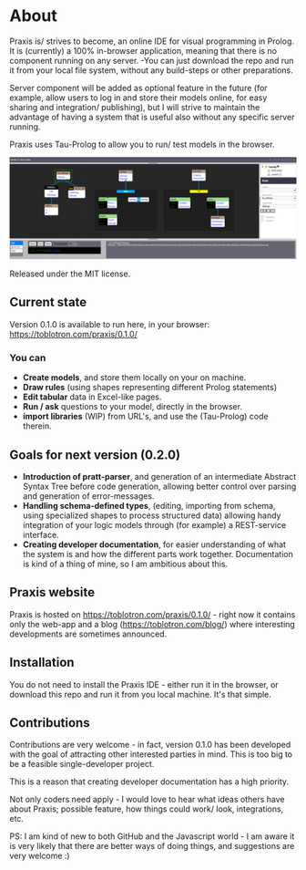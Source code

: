 # About
Praxis is/ strives to become, an online IDE for visual programming in Prolog. It is (currently) a 100% in-browser application, meaning that there is no component running on any server. -You can just download the repo and run it from your local file system, without any build-steps or other preparations.

Server component will be added as optional feature in the future (for example, allow users to log in and store their models online, for easy sharing and integration/ publishing), but I will strive to maintain the advantage of having a system that is useful also without any specific server running.

Praxis uses Tau-Prolog to allow you to run/ test models in the browser.

![An image of a Praxis example](https://github.com/toblotron/Trafo/blob/master/familybanner.png?raw=true)

Released under the MIT license.

## Current state
Version 0.1.0 is available to run here, in your browser: https://toblotron.com/praxis/0.1.0/

### You can
* **Create models**, and store them locally on your on machine.
* **Draw rules** (using shapes representing different Prolog statements)
* **Edit tabular** data in Excel-like pages.
* **Run / ask** questions to your model, directly in the browser.
* **import libraries** (WIP) from URL's, and use the (Tau-Prolog) code therein. 

## Goals for next version (0.2.0)
* **Introduction of pratt-parser**, and generation of an intermediate Abstract Syntax Tree before code generation, allowing better control over parsing and generation of error-messages.
* **Handling schema-defined types**, (editing, importing from schema, using specialized shapes to process structured data) allowing handy integration of your logic models through (for example) a REST-service interface. 
* **Creating developer documentation**, for easier understanding of what the system is and how the different parts work together. Documentation is kind of a thing of mine, so I am ambitious about this.

## Praxis website
Praxis is hosted on https://toblotron.com/praxis/0.1.0/ - right now it contains only the web-app and a blog (https://toblotron.com/blog/) where interesting developments are sometimes announced.

## Installation

You do not need to install the Praxis IDE - either run it in the browser, or download this repo and run it from you local machine. It's that simple.

## Contributions

Contributions are very welcome - in fact, version 0.1.0 has been developed with the goal of attracting other interested parties in mind. This is too big to be a feasible single-developer project.

This is a reason that creating developer documentation has a high priority.

Not only coders need apply - I would love to hear what ideas others have about Praxis; possible feature, how things could work/ look, integrations, etc. 

PS: I am kind of new to both GitHub and the Javascript world - I am aware it is very likely that there are better ways of doing things, and suggestions are very welcome :)
